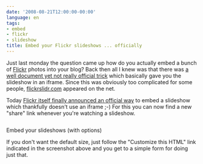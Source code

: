 ```yaml
---
date: '2008-08-21T12:00:00-00:00'
language: en
tags:
- embed
- flickr
- slideshow
title: Embed your Flickr slideshows ... officially
---
```



Just last monday the question came up how do you actually embed a bunch of [Flickr](http://flickr.com/) photos into your blog? Back then all I knew was that there was [a well document yet not really official trick](http://paulstamatiou.com/2005/11/19/how-to-quickie-embedded-flickr-slideshows) which basically gave you the slideshow in an iframe. Since this was obviously too complicated for some people, [flickrslidr.com](http://flickrslidr.com/) appeared on the net.

Today [Flickr itself finally announced an official way](http://blog.flickr.net/en/2008/08/20/new-slideshow/) to embed a slideshow which thankfully doesn't use an iframe ;-) For this you can now find a new "share" link whenever you're watching a slideshow. 

<div class="figure"><img src="http://img.skitch.com/20080821-jwb4dj7ur4n4khn6m8uq99j58m.png" alt="" /><p class="caption">Embed your slideshows (with options)</p></div>

If you don't want the default size, just follow the "Customize this HTML" link indicated in the screenshot above and you get to a simple form for doing just that. 
